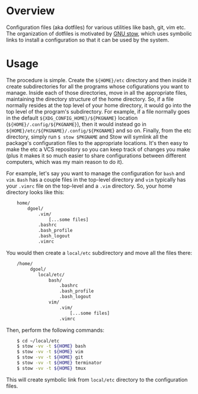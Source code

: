 # Overview

Configuration files (aka dotfiles) for various utilities like bash, git, vim
etc. The organization of dotfiles is motivated by [GNU
stow](http://brandon.invergo.net/news/2012-05-26-using-gnu-stow-to-manage-your-dotfiles.html),
which uses symbolic links to install a configuration so that it can be used by
the system.

# Usage

The procedure is simple. Create the `${HOME}/etc` directory and then inside it
create subdirectories for all the programs whose cofigurations you want to
manage. Inside each of those directories, move in all the appropriate files,
maintaining the directory structure of the home directory. So, if a file
normally resides at the top level of your home directory, it would go into the
top level of the program's subdirectory. For example, if a file normally goes in
the default `${XDG_CONFIG_HOME}/${PKGNAME}` location
(`${HOME}/.config/${PKGNAME}`), then it would instead go in
`${HOME}/etc/${PKGNAME}/.config/${PKGNAME`} and so on. Finally, from the etc
directory, simply run `$ stow $PKGNAME` and Stow will symlink all the package's
configuration files to the appropriate locations. It's then easy to make the etc
a VCS repository so you can keep track of changes you make (plus it makes it so
much easier to share configurations between different computers, which was my
main reason to do it).

For example, let's say you want to manage the configuration for `bash` and `vim`.
`Bash` has a couple files in the top-level directory and `vim` typically has your
`.vimrc` file on the top-level and a `.vim` directory. So, your home directory
looks like this:

```bash
    home/
        dgoel/
            .vim/
                [...some files]
            .bashrc
            .bash_profile
            .bash_logout
            .vimrc
```

You would then create a `local/etc` subdirectory and move all the files there:

```bash
    /home/
         dgoel/
            local/etc/
                bash/
                    .bashrc
                    .bash_profile
                    .bash_logout
                vim/
                    .vim/
                        [...some files]
                    .vimrc
```

Then, perform the following commands:

```bash
    $ cd ~/local/etc
    $ stow -vv -t ${HOME} bash
    $ stow -vv -t ${HOME} vim
    $ stow -vv -t ${HOME} git
    $ stow -vv -t ${HOME} terminator
    $ stow -vv -t ${HOME} tmux
```
This will create symbolic link from `local/etc` directory to the configuration files.
